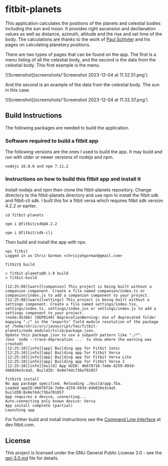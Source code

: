 # fitbit-planets
This application calculates the positions of the planets and celestial bodies including the sun and moon.  It provides right ascension and declianation values as well as distance, azimuth, altitude and the rise and set time of the body.  The calculations are thanks to the work of [Paul Schlyter](http://stjarnhimlen.se/english.html) and his pages on calculating planetary positions.

There are two types of pages that can be found on the app.  The first is a menu listing of all the celestial body, and the second is the data from the celestial body.  This first example is the menu.

![Screenshot](screenshots/'Screenshot 2023-12-04 at 11.32.51.png')

And the second is an example of the data from the celestial body.  The sun in this case.

![Screenshot](screenshots/'Screenshot 2023-12-04 at 11.32.37.png')

## Build Instructions
The following packages are needed to build the application.

### Software required to build a fitbit app
The following versions are the ones I used to build the app.  It may build and run with older or newer versions of nodejs and npm.
```
nodejs 16.0.0 and npm 7.11.2
```
### Instructions on how to build this fitbit app and install it
Install nodejs and npm then clone the fitbit-planets repository.  Change directory to the fitbit-planets directory and use npm to install the fitbit sdk and fitbit-cli sdk.  I built this for a fitbit versa which requires fitbit sdk version 4.2.2 or earlier.

```
cd fitbit-planets
```
```
npm i @fitbit/sdk@4.2.2
```
```
npm i @fitbit/sdk-cli
```
Then build and install the app with npx.
```
npx fitbit
Logged in as Chris Gorman <chrisjohgorman@gmail.com>
```
```
fitbit$ build

> fitbit-planets@0.1.0 build
> fitbit-build

[12:25:08][warn][companion] This project is being built without a companion component. Create a file named companion/index.ts or companion/index.js to add a companion component to your project.
[12:25:08][warn][settings] This project is being built without a settings component. Create a file named settings/index.tsx, settings/index.ts, settings/index.jsx or settings/index.js to add a settings component to your project.
(node:45266) [DEP0148] DeprecationWarning: Use of deprecated folder mapping "./" in the "exports" field module resolution of the package at /home/chris/src/javascript/foo/fitbit-planets/node_modules/tslib/package.json.
Update this package.json to use a subpath pattern like "./*".
(Use `node --trace-deprecation ...` to show where the warning was created)
[12:25:10][info][app] Building app for Fitbit Ionic
[12:25:10][info][app] Building app for Fitbit Versa
[12:25:10][info][app] Building app for Fitbit Versa Lite
[12:25:10][info][app] Building app for Fitbit Versa 2
[12:25:10][info][build] App UUID: 4b678716-7e8e-4259-893d-d4b026e3c4a5, BuildID: 0x0e74dc736a701857
```

```
fitbit$ install
No app package specified. Reloading ./build/app.fba.
Loaded appID:4b678716-7e8e-4259-893d-d4b026e3c4a5 buildID:0x0e74dc736a701857
App requires a device, connecting...
Auto-connecting only known device: Versa
App install complete (partial)
Launching app
```
For further build and install instructions see the [Command Line Interface](https://dev.fitbit.com/blog/2018-08-23-cli-tools/) at dev.fitbit.com.

## License

This project is licensed under the GNU General Public License 3.0 - see the [gpl-3.0.md](gpl-3.0.md) file for details.
